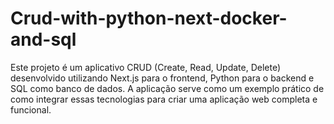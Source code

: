 # Crud-with-python-next-docker-and-sql
Este projeto é um aplicativo CRUD (Create, Read, Update, Delete) desenvolvido utilizando Next.js para o frontend, Python  para o backend e SQL como banco de dados. A aplicação serve como um exemplo prático de como integrar essas tecnologias para criar uma aplicação web completa e funcional.
